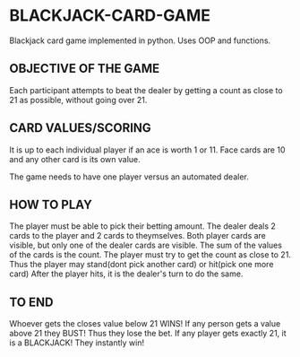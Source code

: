 # BLACKJACK-CARD-GAME
Blackjack card game implemented in python.
Uses OOP and functions.

## OBJECTIVE OF THE GAME
Each participant attempts to beat the dealer by getting a count as close to 21 as possible, without going over 21.

## CARD VALUES/SCORING
It is up to each individual player if an ace is worth 1 or 11. Face cards are 10 and any other card is its own value.

The game needs to have one player versus an automated dealer.

## HOW TO PLAY
The player must be able to pick their betting amount.
The dealer deals 2 cards to the player and 2 cards to theymselves.
Both player cards are visible, but only one of the dealer cards are visible.
The sum of the values of the cards is the count.
The player must try to get the count as close to 21.
Thus the player may stand(dont pick another card) or hit(pick one more card)
After the player hits, it is the dealer's turn to do the same.

## TO END
Whoever gets the closes value below 21 WINS!
If any person gets a value above 21 they BUST! Thus they lose the bet.
If any player gets exactly 21, it is a BLACKJACK! They instantly win!
